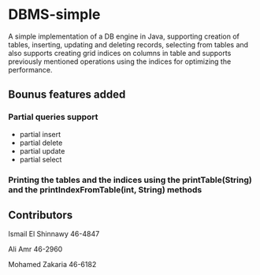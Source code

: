 # DBMS-simple
A simple implementation of a DB engine in Java, supporting creation of tables, inserting, updating and deleting records, selecting from tables and also supports creating grid indices on columns in table and supports previously mentioned operations using the indices for optimizing the performance.

## Bounus features added
### Partial queries support

- partial insert
- partial delete
- partial update
- partial select

### Printing the tables and the indices using the printTable(String) and the printIndexFromTable(int, String) methods

## Contributors
Ismail El Shinnawy 46-4847

Ali Amr 46-2960

Mohamed Zakaria 46-6182
